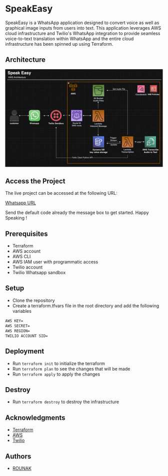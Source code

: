 # SpeakEasy

SpeakEasy is a WhatsApp application designed to convert voice as well as graphical image inputs from users into text. This application leverages AWS cloud infrastructure and Twilio's WhatsApp integration to provide seamless voice-to-text translation within WhatsApp and the entire cloud infrastructure has been spinned up using Terraform.

## Architecture

![Alt text](./Speak%20Easy%20Architecture.png)


## Access the Project

The live project can be accessed at the following URL:

[Whatsapp URL](https://api.whatsapp.com/send?phone=14155238886&text=join%20wild-useful)

Send the default code already the message box to get started. Happy Speaking !

## Prerequisites

- Terraform
- AWS account
- AWS CLI
- AWS IAM user with programmatic access
- Twilio account
- Twilio Whatsapp sandbox

## Setup

- Clone the repository
- Create a terraform.tfvars file in the root directory and add the following variables

```
AWS KEY=
AWS SECRET=
AWS REGION=
TWILIO ACCOUNT SID=
```


## Deployment

- Run `terraform init` to initialize the terraform
- Run `terraform plan` to see the changes that will be made
- Run `terraform apply` to apply the changes

## Destroy

- Run `terraform destroy` to destroy the infrastructure

## Acknowledgments

- [Terraform](https://www.terraform.io/)
- [AWS](https://aws.amazon.com/)
- [Twilio](https://www.twilio.com/)

## Authors

- [ROUNAK](https://www.rounaknayee.github.io/)


